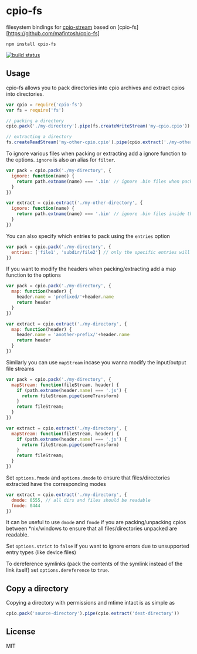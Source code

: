 # cpio-fs

filesystem bindings for [cpio-stream](https://github.com/finnp/cpio-stream) based
on [cpio-fs][https://github.com/mafintosh/cpio-fs]

```
npm install cpio-fs
```

[![build status](https://secure.travis-ci.org/finnp/cpio-fs.png)](http://travis-ci.org/finnp/cpio-fs)

## Usage

cpio-fs allows you to pack directories into cpio archives and extract cpios into directories.


``` js
var cpio = require('cpio-fs')
var fs = require('fs')

// packing a directory
cpio.pack('./my-directory').pipe(fs.createWriteStream('my-cpio.cpio'))

// extracting a directory
fs.createReadStream('my-other-cpio.cpio').pipe(cpio.extract('./my-other-directory'))
```

To ignore various files when packing or extracting add a ignore function to the options. `ignore` is also an alias for `filter`.

``` js
var pack = cpio.pack('./my-directory', {
  ignore: function(name) {
    return path.extname(name) === '.bin' // ignore .bin files when packing
  }
})

var extract = cpio.extract('./my-other-directory', {
  ignore: function(name) {
    return path.extname(name) === '.bin' // ignore .bin files inside the cpio when extracing
  }
})
```

You can also specify which entries to pack using the `entries` option

```js
var pack = cpio.pack('./my-directory', {
  entries: ['file1', 'subdir/file2'] // only the specific entries will be packed
})
```

If you want to modify the headers when packing/extracting add a map function to the options

``` js
var pack = cpio.pack('./my-directory', {
  map: function(header) {
    header.name = 'prefixed/'+header.name
    return header
  }
})

var extract = cpio.extract('./my-directory', {
  map: function(header) {
    header.name = 'another-prefix/'+header.name
    return header
  }
})
```

Similarly you can use `mapStream` incase you wanna modify the input/output file streams

``` js
var pack = cpio.pack('./my-directory', {
  mapStream: function(fileStream, header) {
    if (path.extname(header.name) === '.js') {
      return fileStream.pipe(someTransform)
    }
    return fileStream;
  }
})

var extract = cpio.extract('./my-directory', {
  mapStream: function(fileStream, header) {
    if (path.extname(header.name) === '.js') {
      return fileStream.pipe(someTransform)
    }
    return fileStream;
  }
})
```

Set `options.fmode` and `options.dmode` to ensure that files/directories extracted have the corresponding modes

``` js
var extract = cpio.extract('./my-directory', {
  dmode: 0555, // all dirs and files should be readable
  fmode: 0444
})
```

It can be useful to use `dmode` and `fmode` if you are packing/unpacking cpios between *nix/windows to ensure that all files/directories unpacked are readable.

Set `options.strict` to `false` if you want to ignore errors due to unsupported entry types (like device files)

To dereference symlinks (pack the contents of the symlink instead of the link itself) set `options.dereference` to `true`.

## Copy a directory

Copying a directory with permissions and mtime intact is as simple as

``` js
cpio.pack('source-directory').pipe(cpio.extract('dest-directory'))
```

## License

MIT
